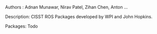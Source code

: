 Authors :
Adnan Munawar, Nirav Patel, Zihan Chen, Anton ...

Description:
CISST ROS Packages developed by WPI and John Hopkins.

Packages:
Todo

